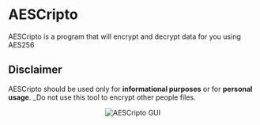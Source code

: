 # AESCripto

AESCripto is a program that will encrypt and decrypt data for you using AES256

## Disclaimer

AESCripto should be used only for **informational purposes** or for **personal usage**. _Do not use this tool to encrypt other people files.

<p align="center">
  <img src="https://i.imgur.com/9UHBJWf.png" alt="AESCripto GUI"/>
</p>
